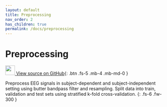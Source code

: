 ```yaml
---
layout: default
title: Preprocessing
nav_order: 2
has_children: true
permalink: /docs/preprocessing
---
```


# Preprocessing

[<img src="https://min2net.github.io/assets/images/github.png" width="30" height="30"> View source on GitHub](https://github.com/IoBT-VISTEC/MIN2Net/tree/main/preprocessing){: .btn .fs-5 .mb-4 .mb-md-0 } 

Preprocess EEG signals in subject-dependent and subject-independent setting using butter bandpass filter and resampling. Split data into train, validation and test sets using stratified k-fold cross-validation.
{: .fs-6 .fw-300 }
